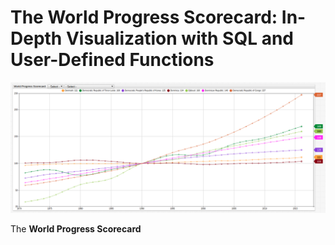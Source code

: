 # The World Progress Scorecard: In-Depth Visualization with SQL and User-Defined Functions

![](images/wps-title.png)

The **World Progress Scorecard**
